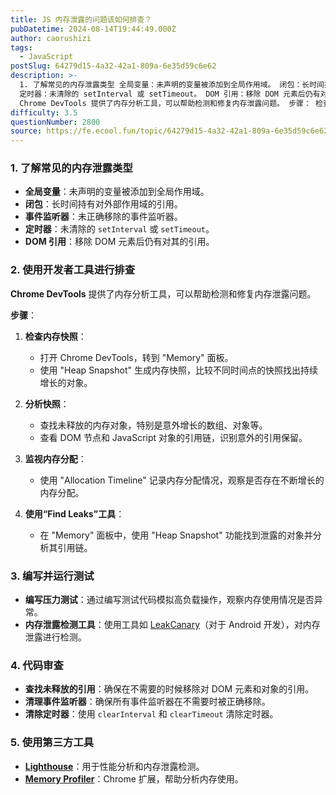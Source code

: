 ```yaml
---
title: JS 内存泄露的问题该如何排查？
pubDatetime: 2024-08-14T19:44:49.000Z
author: caorushizi
tags:
  - JavaScript
postSlug: 64279d15-4a32-42a1-809a-6e35d59c6e62
description: >-
  1. 了解常见的内存泄露类型 全局变量：未声明的变量被添加到全局作用域。 闭包：长时间持有对外部作用域的引用。 事件监听器：未正确移除的事件监听器。
  定时器：未清除的 setInterval 或 setTimeout。 DOM 引用：移除 DOM 元素后仍有对其的引用。 2. 使用开发者工具进行排查
  Chrome DevTools 提供了内存分析工具，可以帮助检测和修复内存泄露问题。 步骤： 检查
difficulty: 3.5
questionNumber: 2800
source: https://fe.ecool.fun/topic/64279d15-4a32-42a1-809a-6e35d59c6e62
---
```


### **1. 了解常见的内存泄露类型**

- **全局变量**：未声明的变量被添加到全局作用域。
- **闭包**：长时间持有对外部作用域的引用。
- **事件监听器**：未正确移除的事件监听器。
- **定时器**：未清除的 `setInterval` 或 `setTimeout`。
- **DOM 引用**：移除 DOM 元素后仍有对其的引用。

### **2. 使用开发者工具进行排查**

**Chrome DevTools** 提供了内存分析工具，可以帮助检测和修复内存泄露问题。

**步骤**：

1. **检查内存快照**：

   - 打开 Chrome DevTools，转到 "Memory" 面板。
   - 使用 "Heap Snapshot" 生成内存快照，比较不同时间点的快照找出持续增长的对象。

2. **分析快照**：

   - 查找未释放的内存对象，特别是意外增长的数组、对象等。
   - 查看 DOM 节点和 JavaScript 对象的引用链，识别意外的引用保留。

3. **监视内存分配**：

   - 使用 "Allocation Timeline" 记录内存分配情况，观察是否存在不断增长的内存分配。

4. **使用“Find Leaks”工具**：
   - 在 "Memory" 面板中，使用 "Heap Snapshot" 功能找到泄露的对象并分析其引用链。

### **3. 编写并运行测试**

- **编写压力测试**：通过编写测试代码模拟高负载操作，观察内存使用情况是否异常。
- **内存泄露检测工具**：使用工具如 [LeakCanary](https://github.com/square/leakcanary)（对于 Android 开发），对内存泄露进行检测。

### **4. 代码审查**

- **查找未释放的引用**：确保在不需要的时候移除对 DOM 元素和对象的引用。
- **清理事件监听器**：确保所有事件监听器在不需要时被正确移除。
- **清除定时器**：使用 `clearInterval` 和 `clearTimeout` 清除定时器。

### **5. 使用第三方工具**

- **[Lighthouse](https://developers.google.com/web/tools/lighthouse)**：用于性能分析和内存泄露检测。
- **[Memory Profiler](https://chrome.google.com/webstore/detail/memory-profiler/johpjclgbgeejfhkljifmclhckkjlajc)**：Chrome 扩展，帮助分析内存使用。
